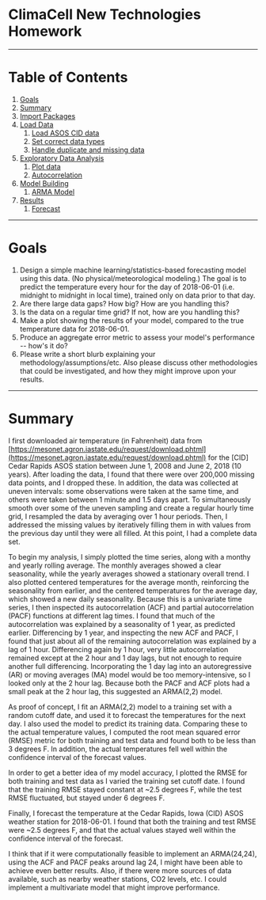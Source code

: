 # ClimaCell New Technologies Homework

***
# Table of Contents

1. [Goals](./climacell_new_technologies_homework.ipynb#goals)
2. [Summary](./climacell_new_technologies_homework.ipynb#summary)
3. [Import Packages](./climacell_new_technologies_homework.ipynb#import)
4. [Load Data](./climacell_new_technologies_homework.ipynb#load)
   1. [Load ASOS CID data](./climacell_new_technologies_homework.ipynb#CID)
   2. [Set correct data types](./climacell_new_technologies_homework.ipynb#types)
   3. [Handle duplicate and missing data](./climacell_new_technologies_homework.ipynb#missing)
5. [Exploratory Data Analysis](./climacell_new_technologies_homework.ipynb#eda)
   1. [Plot data](./climacell_new_technologies_homework.ipynb#plot)
   2. [Autocorrelation](./climacell_new_technologies_homework.ipynb#autocorr)
6. [Model Building](./climacell_new_technologies_homework.ipynb#model)
   1. [ARMA Model](./climacell_new_technologies_homework.ipynb#arma)
7. [Results](./climacell_new_technologies_homework.ipynb#results)
   1. [Forecast](./climacell_new_technologies_homework.ipynb#forecast)

***
# Goals <a name="goals"></a>

1. Design  a simple machine learning/statistics-based forecasting model using this data. (No
physical/meteorological modeling.) The goal is to predict the temperature every hour for the day of 2018-06-01 (i.e. midnight to midnight in local time), trained only on data prior to that day.
2. Are there large data gaps? How big? How are you handling this?
3. Is the data on a regular time grid? If not, how are you handling this?
4. Make a plot showing the results of your model, compared to the true temperature data for 2018-06-01.
5. Produce an aggregate error metric to assess your model's performance -- how's it do?
6. Please write a short blurb explaining your methodology/assumptions/etc. Also please discuss other
methodologies that could be investigated, and how they might improve upon your results.

***
# Summary <a name="summary"></a>

I first downloaded air temperature (in Fahrenheit) data from [https://mesonet.agron.iastate.edu/request/download.phtml](https://mesonet.agron.iastate.edu/request/download.phtml) for the \[CID\] Cedar Rapids ASOS station between June 1, 2008 and June 2, 2018 (10 years). After loading the data, I found that there were over 200,000 missing data points, and I dropped these. In addition, the data was collected at uneven intervals: some observations were taken at the same time, and others were taken between 1 minute and 1.5 days apart. To simultaneously smooth over some of the uneven sampling and create a regular hourly time grid, I resampled the data by averaging over 1 hour periods. Then, I addressed the missing values by iteratively filling them in with values from the previous day until they were all filled. At this point, I had a complete data set.

To begin my analysis, I simply plotted the time series, along with a monthy and yearly rolling average. The monthly averages showed a clear seasonality, while the yearly averages showed a stationary overall trend. I also plotted centered temperatures for the average month, reinforcing the seasonality from earlier, and the centered temperatures for the average day, which showed a new daily seasonality. Because this is a univariate time series, I then inspected its autocorrelation (ACF) and partial autocorrelation (PACF) functions at different lag times. I found that much of the autocorrelation was explained by a seasonality of 1 year, as predicted earlier. Differencing by 1 year, and inspecting the new ACF and PACF, I found that just about all of the remaining autocorrelation was explained by a lag of 1 hour. Differencing again by 1 hour, very little autocorrelation remained except at the 2 hour and 1 day lags, but not enough to require another full differencing. Incorporating the 1 day lag into an autoregressive (AR) or moving averages (MA) model would be too memory-intensive, so I looked only at the 2 hour lag. Because both the PACF and ACF plots had a small peak at the 2 hour lag, this suggested an ARMA(2,2) model.

As proof of concept, I fit an ARMA(2,2) model to a training set with a random cutoff date, and used it to forecast the temperatures for the next day. I also used the model to predict its training data. Comparing these to the actual temperature values, I computed the root mean squared error (RMSE) metric for both training and test data and found both to be less than 3 degrees F. In addition, the actual temperatures fell well within the confidence interval of the forecast values.

In order to get a better idea of my model accuracy, I plotted the RMSE for both training and test data as I varied the training set cutoff date. I found that the training RMSE stayed constant at ~2.5 degrees F, while the test RMSE fluctuated, but stayed under 6 degrees F.

Finally, I forecast the temperature at the Cedar Rapids, Iowa (CID) ASOS weather station for 2018-06-01. I found that both the training and test RMSE were ~2.5 degrees F, and that the actual values stayed well within the confidence interval of the forecast.

I think that if it were computationally feasible to implement an ARMA(24,24), using the ACF and PACF peaks around lag 24, I might have been able to achieve even better results. Also, if there were more sources of data available, such as nearby weather stations, CO2 levels, etc. I could implement a multivariate model that might improve performance.
